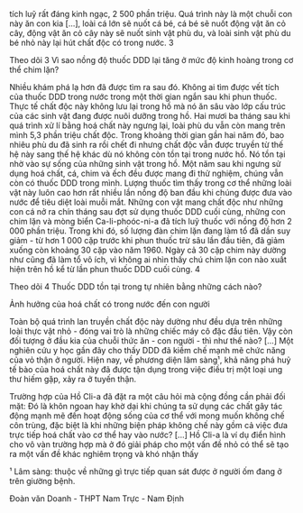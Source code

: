 tích luỹ rất đáng kinh ngạc, 2 500 phần triệu. Quá trình này là một chuỗi con này ăn con kia [...], loài cá lớn sẽ nuốt cá bé, cá bé sẽ nuốt động vật ăn cỏ cây, động vật ăn cỏ cây này sẽ nuốt sinh vật phù du, và loài sinh vật phù du bé nhỏ này lại hút chất độc có trong nước. 3

Theo dõi
3 Vì sao nồng độ thuốc
DDD lại tăng ở mức độ
kinh hoàng trong cơ thể
chim lặn?

Nhiều khám phá lạ hơn đã được tìm ra sau đó. Không ai tìm được vết tích của thuốc DDD trong nước trong một thời gian ngắn sau khi phun thuốc. Thực tế chất độc này không lưu lại trong hồ mà nó ăn sâu vào lớp cấu trúc của các sinh vật đang được nuôi dưỡng trong hồ. Hai mươi ba tháng sau khi quá trình xử lí bằng hoá chất này ngưng lại, loài phù du vẫn còn mang trên mình 5,3 phần triệu chất độc. Trong khoảng thời gian gần hai năm đó, bao nhiêu phù du đã sinh ra rồi chết đi nhưng chất độc vẫn được truyền từ thế hệ này sang thế hệ khác dù nó không còn tồn tại trong nước hồ. Nó tồn tại nhờ vào sự sống của những sinh vật trong hồ. Một năm sau khi ngưng sử dụng hoá chất, cá, chim và ếch đều được mang đi thử nghiệm, chúng vẫn còn có thuốc DDD trong mình. Lượng thuốc tìm thấy trong cơ thể những loài vật này luôn cao hơn rất nhiều lần nồng độ ban đầu khi chúng được đưa vào nước để tiêu diệt loài muỗi mắt. Những con vật mang chất độc như những con cá nở ra chín tháng sau đợt sử dụng thuốc DDD cuối cùng, những con chim lặn và mòng biển Ca-li-phoóc-ni-a đã tích luỹ thuốc với nồng độ hơn 2 000 phần triệu. Trong khi đó, số lượng đàn chim lặn đang làm tổ đã dần suy giảm - từ hơn 1 000 cặp trước khi phun thuốc trừ sâu lần đầu tiên, đã giảm xuống còn khoảng 30 cặp vào năm 1960. Ngày cả 30 cặp chim này dường như cũng đã làm tổ vô ích, vì không ai nhìn thấy chú chim lặn con nào xuất hiện trên hồ kể từ lần phun thuốc DDD cuối cùng. 4

Theo dõi
4 Thuốc DDD tồn tại trong tự
nhiên bằng những cách nào?

Ảnh hưởng của hoá chất có trong nước đến con người

Toàn bộ quá trình lan truyền chất độc này dường như đều dựa trên những loài thực vật nhỏ - đóng vai trò là những chiếc máy cô đặc đầu tiên. Vậy còn đối tượng ở đầu kia của chuỗi thức ăn - con người - thì như thế nào? [...] Một nghiên cứu y học gần đây cho thấy DDD đã kiềm chế mạnh mẽ chức năng của vỏ thận ở người. Hiện nay, về phương diện lâm sàng¹, khả năng phá huỷ tế bào của hoá chất này đã được tận dụng trong việc điều trị một loại ung thư hiếm gặp, xảy ra ở tuyến thận.

Trường hợp của Hồ Cli-a đã đặt ra một câu hỏi mà cộng đồng cần phải đối mặt: Đó là khôn ngoan hay khờ dại khi chúng ta sử dụng các chất gây tác động mạnh mẽ đến hoạt động sống của cơ thể với mong muốn không chế côn trùng, đặc biệt là khi những biện pháp không chế này gồm cả việc đưa trực tiếp hoá chất vào cơ thể hay vào nước? [...] Hồ Cli-a là ví dụ điển hình cho vô vàn trường hợp mà ở đó giải pháp cho một vấn đề nhỏ có thể sẽ tạo ra một vấn đề khác nghiêm trọng và khó nhận thấy

¹ Lâm sàng: thuộc về những gì trực tiếp quan sát được ở người ốm đang ở trên giường bệnh.

Đoàn văn Doanh - THPT Nam Trực - Nam Định